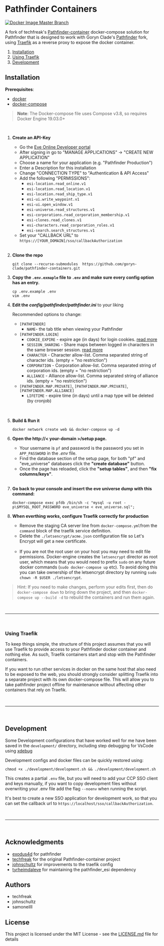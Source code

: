 # Pathfinder Containers

[![Docker Image Master Branch](https://github.com/goryn-clade/pathfinder-containers/actions/workflows/docker-image.yml/badge.svg?branch=master)](https://github.com/goryn-clade/pathfinder-containers/actions/workflows/docker-image.yml)


A fork of techfreak's [Pathfinder-container](https://gitlab.com/techfreak/pathfinder-container/) docker-compose solution for Pathfinder that is designed to work with Goryn Clade's [Pathfinder](https://github.com/goryn-clade/pathfinder/) fork, using [Traefik](https://traefik.io/) as a reverse proxy to expose the docker container.

1. [Installation](#installation)
1. [Using Traefik](#using-traefik)
1. [Development](#development)

## Installation

**Prerequisites**:
* [docker](https://docs.docker.com/)
* [docker-compose](https://docs.docker.com/)

> **Note**: The Docker-compose file uses Compose v3.8, so requires Docker Engine 19.03.0+

</br>


1. **Create an API-Key**
    * Go the [Eve Online Developer portal](https://developers.eveonline.com/)
    * After signing in go to "MANAGE APPLICATIONS" → "CREATE NEW APPLICATION"
    * Choose a name for your application (e.g. "Pathfinder Production")
    * Enter a Description for this installation
    * Change "CONNECTION TYPE" to "Authentication & API Access"
    * Add the following "PERMISSIONS":
      * `esi-location.read_online.v1`
      * `esi-location.read_location.v1`
      * `esi-location.read_ship_type.v1`
      * `esi-ui.write_waypoint.v1`
      * `esi-ui.open_window.v1`
      * `esi-universe.read_structures.v1`
      * `esi-corporations.read_corporation_membership.v1`
      * `esi-clones.read_clones.v1`
      * `esi-characters.read_corporation_roles.v1`
      * `esi-search.search_structures.v1`
    * Set your "CALLBACK URL" to `https://[YOUR_DOMAIN]/sso/callbackAuthorization`</br></br>
  
  
1. **Clone the repo**
    ```shell
    git clone --recurse-submodules  https://github.com/goryn-clade/pathfinder-containers.git
    ```

1. **Copy the `.env.exmaple` file to `.env` and make sure every config option has an entry.**
    ```shell
    cp .env.example .env
    vim .env
    ```

1. **Edit the *config/pathfinder/pathfinder.ini*** to your liking

    Recommended options to change:
    * `[PATHFINDER]`
        * `NAME`- the tab title when viewing your Pathfinder
    * `[PATHFINDER.LOGIN]`
        * `COOKIE_EXPIRE` - expire age (in days) for login cookies. [read more](https://github.com/exodus4d/pathfinder/issues/138#issuecomment-216036606)
        * `SESSION_SHARING` - Share maps between logged in characters in the same browser session. [read more](https://github.com/goryn-clade/pathfinder/releases/tag/v2.1.1)
        * `CHARACTER` - Character allow-list. Comma separated string of character ids. (empty = "no restriction")
        * `CORPORATION` - Corporation allow-list. Comma separated string of corporation ids. (empty = "no restriction")
        * `ALLIANCE` - Alliance allow-list. Comma separated string of alliance ids. (empty = "no restriction")
    * `[PATHFINDER.MAP.PRIVATE]`, `[PATHFINDER.MAP.PRIVATE]`, `[PATHFINDER.MAP.ALLIANCE]`
        * `LIFETIME` - expire time (in days) until a map type will be deleted (by cronjob)    
</br></br>

    
1. **Build & Run it**
    ```shell
    docker network create web && docker-compose up -d
    ```

1. **Open the http://< your-domain >/setup page.**
   * Your username is `pf` and password is the password you set in `APP_PASSWORD` in the *.env* file.
   * Find the database section of the setup page, for both "pf" and "eve_universe" databases click the **"create database"** button. 
   * Once the page has reloaded, click the **"setup tables"**, and then **"fix columns/keys"**.
</br></br>

1. **Go back to your console and insert the eve universe dump with this command:**
    ```shell
    docker-compose exec pfdb /bin/sh -c "mysql -u root -p\$MYSQL_ROOT_PASSWORD eve_universe < eve_universe.sql";

1. **When everthing works, configure Traefik correctly for production**
    * Remove the staging CA server line  from `docker-compose.yml`from the `command` block of the traefik service definition. 
    * Delete the `./letsencrypt/acme.json` configuration file so Let's Encrypt will get a new certificate.</br></br>
    * If you are not the root user on your host you may need to edit file permissions. Docker-engine creates the `letsencrypt` director as root user, which means that you would need to prefix `sudo` on any future docker commands (`sudo docker-compose up` etc). To avoid doing this you can take ownership of the letsencrypt directory by running `sudo chown -R $USER ./letsencrypt`.


> Hint: If you need to make changes, perform your edits first, then do `docker-compose down` to bring down the project, and then `docker-compose up --build -d` to rebuild the containers and run them again.

</br>

---
</br>

### Using Traefik

To keep things simple, the structure of this project assumes that you will use Traefik to provide access to your Pathfinder docker container and nothing else. As such, Traefik containers start and stop with the Pathfinder containers. 

If you want to run other services in docker on the same host that also need to be exposed to the web, you should strongly consider splitting Traefik into a separate project with its own docker-compose file. This will allow you to take pathfinder project offline for maintenance without affecting other containers that rely on Traefik.

</br>

---

</br>

## Development

Some Development configurations that have worked well for me have been saved in the `development/` directory, including step debugging for VsCode using [xdebug](https://xdebug.org/)

Development configs and docker files can be quickly restored using: 


 ```shell
chmod +x ./development/development.sh && ./development/development.sh
```

This creates a partial `.env` file, but you will need to add your CCP SSO client and keys manually, if you want to copy development files without overwriting your .env file add the flag `--noenv` when running the script.

It's best to create a new SSO application for development work, so that you can set the callback url to `https://localhost/sso/callbackAuthorization`.

</br>

---

</br>

## Acknowledgments
*  [exodus4d](https://github.com/exodus4d/) for pathfinder
* [techfreak](https://gitlab.com/techfreak/pathfinder-container) for the original Pathfinder-container project
* [johnschultz](https://gitlab.com/johnschultz/pathfinder-container/) for improvements to the traefik config
* [tyrheimdaleve](https://github.com/TyrHeimdalEVE/pathfinder_esi) for maintaining the pathfinder_esi dependency

## Authors
* techfreak
* johnschultz
* samoneilll

## License
This project is licensed under the MIT License - see the [LICENSE.md](LICENSE.md) file for details

